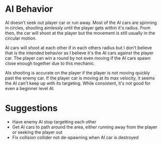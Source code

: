 # AI Behavior

AI doesn't seek out player car or run away. Most of the AI cars are spinning in circles,
shooting aimlessly until the player gets within it's radius. From then, the car will shoot 
at the player but the movement is still usually in the circular motion.

AI cars will shoot at each other if in each others radius but I don't believe that is the
intended behavior as I believe it's the AI cars against the player car. The player can 
win a round by not even moving if the AI cars spawn close enough together due to this 
mechanic.

AIs shooting is accurate on the player if the player is not moving quickly past the enemy
car. If the player car is moving at its max velocity, it seems the AI can't keep up with
its targeting. While consistent, it's not good for even a beginner level AI.

# Suggestions 

* Have enemy AI stop targetting each other
* Get AI cars to path around the area, either running away from the player or seeking the player out
* Fix collision collider not de-spawning when AI car is destroyed